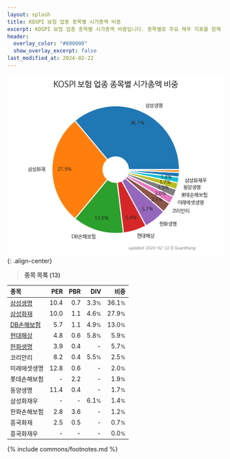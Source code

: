 ```yaml
---
layout: splash
title: KOSPI 보험 업종 종목별 시가총액 비중
excerpt: KOSPI 보험 업종 종목별 시가총액 비중입니다. 종목별로 주요 재무 지표를 함께 표시합니다.
header:
  overlay_color: "#800000"
  show_overlay_excerpt: false
last_modified_at: 2024-02-22
---
```



![KOSPI 보험 업종 종목별 시가총액 비중](/stats/sector/images/kospi_업종_보험_종목.png){: .align-center}


> **종목 목록 (13)**<a id="list"></a>

| **종목** | **PER** | **PBR** | **DIV** | **비중** |
| :------- | ------: | ------: | ------: | -------: |
| [삼성생명](/032830/) | 10.4 | 0.7 | 3.3<small>%</small> | 36.1<small>%</small> |
| [삼성화재](/000810/) | 10.0 | 1.1 | 4.6<small>%</small> | 27.9<small>%</small> |
| [DB손해보험](/005830/) | 5.7 | 1.1 | 4.9<small>%</small> | 13.0<small>%</small> |
| [현대해상](/001450/) | 4.8 | 0.6 | 5.8<small>%</small> | 5.9<small>%</small> |
| [한화생명](/088350/) | 3.9 | 0.4 | - | 5.7<small>%</small> |
| 코리안리 | 8.2 | 0.4 | 5.5<small>%</small> | 2.5<small>%</small> |
| 미래에셋생명 | 12.8 | 0.6 | - | 2.0<small>%</small> |
| 롯데손해보험 | - | 2.2 | - | 1.9<small>%</small> |
| 동양생명 | 11.4 | 0.4 | - | 1.7<small>%</small> |
| 삼성화재우 | - | - | 6.1<small>%</small> | 1.4<small>%</small> |
| 한화손해보험 | 2.8 | 3.6 | - | 1.2<small>%</small> |
| 흥국화재 | 2.5 | 0.5 | - | 0.7<small>%</small> |
| 흥국화재우 | - | - | - | 0.0<small>%</small> |

{% include commons/footnotes.md %}